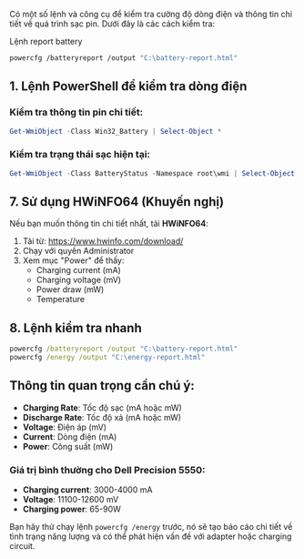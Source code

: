 Có một số lệnh và công cụ để kiểm tra cường độ dòng điện và thông tin chi tiết về quá trình sạc pin. Dưới đây là các cách kiểm tra:

Lệnh report battery
```bash
powercfg /batteryreport /output "C:\battery-report.html"
```

## 1. Lệnh PowerShell để kiểm tra dòng điện

### **Kiểm tra thông tin pin chi tiết:**
```powershell
Get-WmiObject -Class Win32_Battery | Select-Object *
```

### **Kiểm tra trạng thái sạc hiện tại:**
```powershell
Get-WmiObject -Class BatteryStatus -Namespace root\wmi | Select-Object *
```

## 7. Sử dụng HWiNFO64 (Khuyến nghị)

Nếu bạn muốn thông tin chi tiết nhất, tải **HWiNFO64**:
1. Tải từ: https://www.hwinfo.com/download/
2. Chạy với quyền Administrator
3. Xem mục "Power" để thấy:
   - Charging current (mA)
   - Charging voltage (mV)
   - Power draw (mW)
   - Temperature

## 8. Lệnh kiểm tra nhanh

```cmd
powercfg /batteryreport /output "C:\battery-report.html"
powercfg /energy /output "C:\energy-report.html"
```

## Thông tin quan trọng cần chú ý:

- **Charging Rate**: Tốc độ sạc (mA hoặc mW)
- **Discharge Rate**: Tốc độ xả (mA hoặc mW)  
- **Voltage**: Điện áp (mV)
- **Current**: Dòng điện (mA)
- **Power**: Công suất (mW)

### **Giá trị bình thường cho Dell Precision 5550:**
- **Charging current**: 3000-4000 mA
- **Voltage**: 11100-12600 mV
- **Charging power**: 65-90W

Bạn hãy thử chạy lệnh `powercfg /energy` trước, nó sẽ tạo báo cáo chi tiết về tình trạng năng lượng và có thể phát hiện vấn đề với adapter hoặc charging circuit.